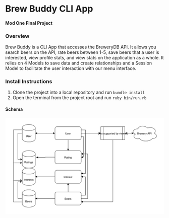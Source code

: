 # Brew Buddy CLI App
#### Mod One Final Project

### Overview

Brew Buddy is a CLI App that accesses the BreweryDB API. It allows you search beers on the API, rate beers between 1-5, save beers that a user is interested, view profile stats, and view stats on the application as a whole. It relies on 4 Models to save data and create relationships and a Session Model to facilitate the user interaction with our menu interface. 

### Install Instructions
1. Clone the project into a local repository and run ```bundle install```
2. Open the terminal from the project root and run ```ruby bin/run.rb```


#### Schema

<p align="center">
<img  src= "https://github.com/cstatro/brew-buddy/blob/master/assets/Beer.svg">
</p>
